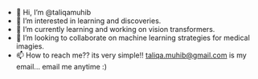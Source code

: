 - 👋 Hi, I’m @taliqamuhib
- 👀 I’m interested in learning and discoveries.
- 🌱 I’m currently learning and working on vision transformers.
- 💞️ I’m looking to collaborate on machine learning strategies for medical imagies.
- 📫 How to reach me?? its very simple!! taliqa.muhib@gmail.com is my email... email me anytime :)

<!---
taliqamuhib/taliqamuhib is a machine learning specialist because its `README.md` (this file) appears on your GitHub profile.
You can click the Preview link to take a look at your changes.
--->
